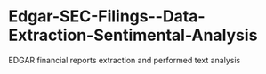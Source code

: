 # Edgar-SEC-Filings--Data-Extraction-Sentimental-Analysis
EDGAR financial reports extraction and performed text analysis
